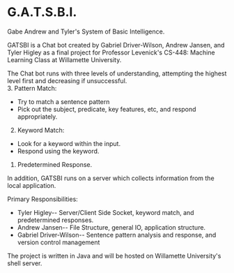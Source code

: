 G.A.T.S.B.I.
======

Gabe Andrew and Tyler's System of Basic Intelligence.

GATSBI is a Chat bot created by Gabriel Driver-Wilson, Andrew Jansen, and Tyler Higley as a final project for Professor Levenick's CS-448: Machine Learning Class at Willamette University.

The Chat bot runs with three levels of understanding, attempting the highest level first and decreasing if unsuccessful.  
3. Pattern Match:  
+ Try to match a sentence pattern 
+ Pick out the subject, predicate, key features, etc, and respond appropriately.  
2. Keyword Match:  
+ Look for a keyword within the input.  
+ Respond using the keyword.   
1. Predetermined Response.
	
In addition, GATSBI runs on a server which collects information from the local application.

Primary Responsibilities: 
+ Tyler Higley-- Server/Client Side Socket, keyword match, and predetermined responses.  
+ Andrew Jansen-- File Structure, general IO, application structure.  
+ Gabriel Driver-Wilson-- Sentence pattern analysis and response, and version control management
	
The project is written in Java and will be hosted on Willamette University's shell server.